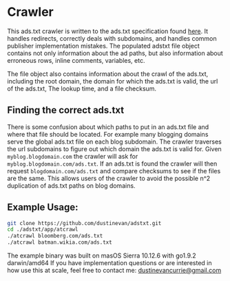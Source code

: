 # Crawler
This ads.txt crawler is written to the ads.txt specification found [here](https://iabtechlab.com/wp-content/uploads/2017/09/IABOpenRTB_Ads.txt_Public_Spec_V1-0-1.pdf). 
It handles redirects, correctly deals with subdomains, and handles common publisher implementation mistakes. The populated adstxt file object contains not only information about the ad paths, but also information about erroneous rows, inline comments, variables, etc. 

The file object also contains information about the crawl of the ads.txt, including the root domain, the domain for which the ads.txt is valid, the url of the ads.txt, The lookup time, and a file checksum. 

## Finding the correct ads.txt
There is some confusion about which paths to put in an ads.txt file and where that file should be located. For example many blogging domains serve the global ads.txt file on each blog subdomain. The crawler traverses the url subdomains to figure out which domain the ads.txt is valid for. Given ```myblog.blogdomain.com``` the crawler will ask for ```myblog.blogdomain.com/ads.txt```. If an ads.txt is found the crawler will then request ```blogdomain.com/ads.txt``` and compare checksums to see if the files are the same. This allows users of the crawler to avoid the possible n^2 duplication of ads.txt paths on blog domains.

## Example Usage:
```bash
git clone https://github.com/dustinevan/adstxt.git
cd ./adstxt/app/atcrawl
./atcrawl bloomberg.com/ads.txt
./atcrawl batman.wikia.com/ads.txt
```
The example binary was built on masOS Sierra 10.12.6 with go1.9.2 darwin/amd64
If you have implementation questions or are interested in how use this at scale, feel free to contact me: dustinevancurrie@gmail.com 
